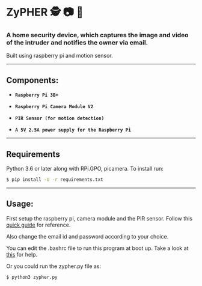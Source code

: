 # ZyPHER :detective: :camera: :house_with_garden:


### A home security device, which captures the image and video of the intruder and notifies the owner via email.

Built using raspberry pi and motion sensor.

---

## Components:

  * __`Raspberry Pi 3B+`__
  
  * __`Raspberry Pi Camera Module V2`__
  
  * __`PIR Sensor (for motion detection)`__
  
  * __`A 5V 2.5A power supply for the Raspberry Pi`__

---

## Requirements


Python 3.6 or later along with RPi.GPO, picamera. To install run:

```bash
$ pip install -U -r requirements.txt
```


---

## Usage:

First setup the raspberry pi, camera module and the PIR sensor. Follow this [quick guide](https://www.youtube.com/watch?v=Tw0mG4YtsZk) for reference.

Also change the email id and password according to your choice.

You can edit the .bashrc file to run this program at boot up. Take a look at [this](https://www.dexterindustries.com/howto/run-a-program-on-your-raspberry-pi-at-startup/) for help.

Or you could run the zypher.py file as:
 
 ```bash
$ python3 zypher.py
```
